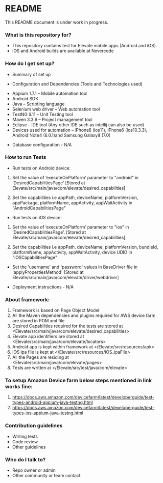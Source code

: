 # README #

This README document is under work in progress.



### What is this repository for? ###

* This repository contains test for Elevate mobile apps (Android and iOS).
* iOS and Android builds are available at Nevercode

### How do I get set up? ###

* Summary of set up

* Configuration and Dependencies (Tools and Technologies used)
- Appium 1.7.1 – Mobile automation tool 
- Android SDK
- Java – Scripting language
- Selenium web driver – Web automation tool
- TestNG  6.11 – Unit Testing tool
- Maven  3.3.9 –  Project  management tool
- Eclipse – IDE tool  (Any other IDE such as intellij can also be used)
- Devices used for automation – iPhone8 (ios11), iPhone6 (ios10.3.3), Android Note4 (6.0.1)and Samsung Galaxy8 (7.0)

* Database configuration - N/A

### How to run Tests ###
* Run tests on Android device:
1. Set the value of ‘executeOnPlatform’ parameter to  "android" in ‘DesiredCapabilitiesPage’ [Stored at Elevate/src/main/java/com/elevate/desired_capabilities]

2. Set the capabilities i.e  appPath, deviceName, platformVersion, appPackage, platformName, appActivity, appWaitActivity in  "AndroidCapabilitiesPage"

* Run tests on iOS device:
1. Set the value of ‘executeOnPlatform’ parameter to  "ios" in ‘DesiredCapabilitiesPage’. [Stored at Elevate/src/main/java/com/elevate/desired_capabilities]

2. Set the capabilities i.e  appPath, deviceName, platformVersion, bundleId, platformName, appActivity, appWaitActivity, device UDID in  "iOSCapabilitiesPage"

* Set the 'username' and 'password' values in BaseDriver file in 'applyPropertiesMethod' [Stored at Elevate/src/main/java/com/elevate/driver/webdriver]

* Deployment instructions - N/A

### About framework: ###
1. Framework is based on  Page Object Model
2. All the Maven dependencies and plugins required for AWS device farm are stored in POM.xml file
3. Desired Capabilities required for the tests are stored at <Elevate/src/main/java/com/elevate/desired_capabilities>
4. Elevate app identifiers are stored at <Elevate/src/main/java/com/elevate/locators>
5. Android app is kept within framework at </Elevate/src/resources/apk>
6. iOS ipa file is kept at </Elevate/src/resources/iOS_ipaFile>
7. All the Pages are residing at <Elevate/src/main/java/com/elevate/pages>
8. Tests are written at </Elevate/src/test/java/com/elevate>


### To setup Amazon Device farm below steps mentioned in link works fine: ###
1. https://docs.aws.amazon.com/devicefarm/latest/developerguide/test-types-android-appium-java-testng.html
2. https://docs.aws.amazon.com/devicefarm/latest/developerguide/test-types-ios-appium-java-testng.html


### Contribution guidelines ###

* Writing tests
* Code review
* Other guidelines

### Who do I talk to? ###

* Repo owner or admin
* Other community or team contact
